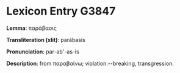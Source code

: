 # Lexicon Entry G3847

**Lemma**: παράβασις

**Transliteration (xlit)**: parábasis

**Pronunciation**: par-ab'-as-is

**Description**:
from παραβαίνω; violation:--breaking, transgression.
